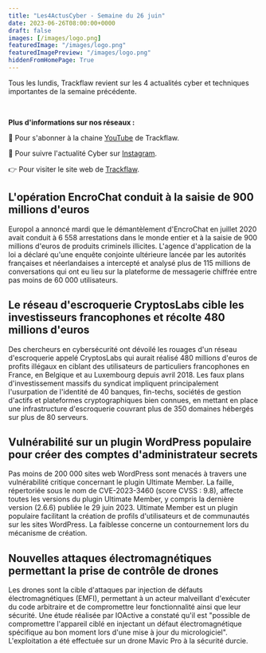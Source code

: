```yaml
---
title: "Les4ActusCyber - Semaine du 26 juin"
date: 2023-06-26T08:00:00+0000
draft: false
images: [/images/logo.png]
featuredImage: "/images/logo.png"
featuredImagePreview: "/images/logo.png"
hiddenFromHomePage: True
---
```

    
Tous les lundis, Trackflaw revient sur les 4 actualités cyber et techniques importantes de la semaine précédente.

<br>

**Plus d'informations sur nos réseaux :**

🔴 Pour s'abonner à la chaine [YouTube](https://www.youtube.com/@trackflaw) de Trackflaw.

📸 Pour suivre l'actualité Cyber sur [Instagram](https://www.instagram.com/trackflaw/).

👉 Pour visiter le site web de [Trackflaw](https://trackflaw.com).

    
## L'opération EncroChat conduit à la saisie de 900 millions d'euros

Europol a annoncé mardi que le démantèlement d'EncroChat en juillet 2020 avait conduit à 6 558 arrestations dans le monde entier et à la saisie de 900 millions d'euros de produits criminels illicites.
L'agence d'application de la loi a déclaré qu'une enquête conjointe ultérieure lancée par les autorités françaises et néerlandaises a intercepté et analysé plus de 115 millions de conversations qui ont eu lieu sur la plateforme de messagerie chiffrée entre pas moins de 60 000 utilisateurs.


## Le réseau d'escroquerie CryptosLabs cible les investisseurs francophones et récolte 480 millions d'euros

Des chercheurs en cybersécurité ont dévoilé les rouages d'un réseau d'escroquerie appelé CryptosLabs qui aurait réalisé 480 millions d'euros de profits illégaux en ciblant des utilisateurs de particuliers francophones en France, en Belgique et au Luxembourg depuis avril 2018.
Les faux plans d'investissement massifs du syndicat impliquent principalement l'usurpation de l'identité de 40 banques, fin-techs, sociétés de gestion d'actifs et plateformes cryptographiques bien connues, en mettant en place une infrastructure d'escroquerie couvrant plus de 350 domaines hébergés sur plus de 80 serveurs.


## Vulnérabilité sur un plugin WordPress populaire pour créer des comptes d'administrateur secrets

Pas moins de 200 000 sites web WordPress sont menacés à travers une vulnérabilité critique concernant le plugin Ultimate Member. La faille, répertoriée sous le nom de CVE-2023-3460 (score CVSS : 9.8), affecte toutes les versions du plugin Ultimate Member, y compris la dernière version (2.6.6) publiée le 29 juin 2023.
Ultimate Member est un plugin populaire facilitant la création de profils d'utilisateurs et de communautés sur les sites WordPress. La faiblesse concerne un contournement lors du mécanisme de création.


## Nouvelles attaques électromagnétiques permettant la prise de contrôle de drones

Les drones sont la cible d'attaques par injection de défauts électromagnétiques (EMFI), permettant à un acteur malveillant d'exécuter du code arbitraire et de compromettre leur fonctionnalité ainsi que leur sécurité.
Une étude réalisée par IOActive a constaté qu'il est "possible de compromettre l'appareil ciblé en injectant un défaut électromagnétique spécifique au bon moment lors d'une mise à jour du micrologiciel". L'exploitation a été effectuée sur un drone Mavic Pro à la sécurité durcie.

